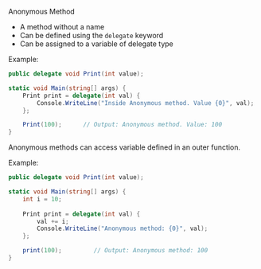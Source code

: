 Anonymous Method
- A method without a name
- Can be defined using the `delegate` keyword
- Can be assigned to a variable of delegate type

Example:
```C#
public delegate void Print(int value);

static void Main(string[] args) {
	Print print = delegate(int val) {
		Console.WriteLine("Inside Anonymous method. Value {0}", val);
	};

	Print(100);      // Output: Anonymous method. Value: 100
}
```

Anonymous methods can access variable defined in an outer function.

Example:
```C#
public delegate void Print(int value);

static void Main(string[] args) {
	int i = 10;
	
	Print print = delegate(int val) {
		val += i;
		Console.WriteLine("Anonymous method: {0}", val);
	};

	print(100);         // Output: Anonymous method: 100
}
```

